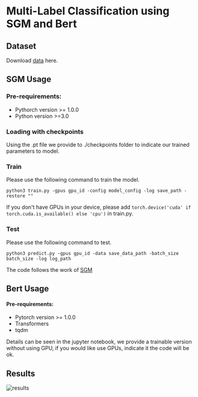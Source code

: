 # Multi-Label Classification using SGM and Bert

## Dataset
Download [data](https://nam11.safelinks.protection.outlook.com/?url=http%3A%2F%2Fkdd.ics.uci.edu%2Fdatabases%2Freuters21578%2Freuters21578.html&data=04%7C01%7Ckzhang8%40wpi.edu%7C89b9f1ac965a4578d84408da0434765f%7C589c76f5ca1541f9884b55ec15a0672a%7C0%7C0%7C637826920638497504%7CUnknown%7CTWFpbGZsb3d8eyJWIjoiMC4wLjAwMDAiLCJQIjoiV2luMzIiLCJBTiI6Ik1haWwiLCJXVCI6Mn0%3D%7C3000&sdata=frJjN8WQsaVxUrhalXoponDY8YuvSxSqeiqPSMbvg7E%3D&reserved=0) here.

## SGM Usage
### Pre-requirements:
* Pythorch version >= 1.0.0
* Python version >=3.0

### Loading with checkpoints
Using the .pt file we provide to ./checkpoints folder to indicate our trained parameters to model.

### Train
Please use the following command to train the model.
```
python3 train.py -gpus gpu_id -config model_config -log save_path -restore "" 
```
If you don't have GPUs in your device, please add `torch.device('cuda' if torch.cuda.is_available() else 'cpu')` in train.py.

### Test
Please use the following command to test.
```
python3 predict.py -gpus gpu_id -data save_data_path -batch_size batch_size -log log_path
```

The code follows the work of [SGM](https://github.com/lancopku/SGM)

## Bert Usage
#### Pre-requirements:
* Pytorch version >= 1.0.0
* Transformers
* tqdm

Details can be seen in the jupyter notebook, we provide a trainable version without using GPU, if you would like use GPUs, indicate it the code will be ok.

## Results
![results](https://github.com/MatthewKKai/matthewkkai.github.io/blob/main/results.JPG)
